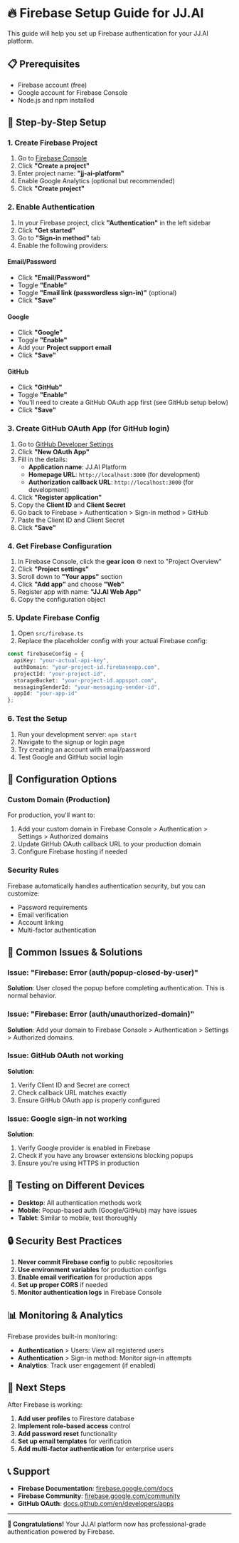 # 🔥 Firebase Setup Guide for JJ.AI

This guide will help you set up Firebase authentication for your JJ.AI platform.

## 📋 Prerequisites

- Firebase account (free)
- Google account for Firebase Console
- Node.js and npm installed

## 🚀 Step-by-Step Setup

### 1. Create Firebase Project

1. Go to [Firebase Console](https://console.firebase.google.com/)
2. Click **"Create a project"**
3. Enter project name: **"jj-ai-platform"**
4. Enable Google Analytics (optional but recommended)
5. Click **"Create project"**

### 2. Enable Authentication

1. In your Firebase project, click **"Authentication"** in the left sidebar
2. Click **"Get started"**
3. Go to **"Sign-in method"** tab
4. Enable the following providers:

#### Email/Password
- Click **"Email/Password"**
- Toggle **"Enable"**
- Toggle **"Email link (passwordless sign-in)"** (optional)
- Click **"Save"**

#### Google
- Click **"Google"**
- Toggle **"Enable"**
- Add your **Project support email**
- Click **"Save"**

#### GitHub
- Click **"GitHub"**
- Toggle **"Enable"**
- You'll need to create a GitHub OAuth app first (see GitHub setup below)
- Click **"Save"**

### 3. Create GitHub OAuth App (for GitHub login)

1. Go to [GitHub Developer Settings](https://github.com/settings/developers)
2. Click **"New OAuth App"**
3. Fill in the details:
   - **Application name**: JJ.AI Platform
   - **Homepage URL**: `http://localhost:3000` (for development)
   - **Authorization callback URL**: `http://localhost:3000` (for development)
4. Click **"Register application"**
5. Copy the **Client ID** and **Client Secret**
6. Go back to Firebase > Authentication > Sign-in method > GitHub
7. Paste the Client ID and Client Secret
8. Click **"Save"**

### 4. Get Firebase Configuration

1. In Firebase Console, click the **gear icon** ⚙️ next to "Project Overview"
2. Click **"Project settings"**
3. Scroll down to **"Your apps"** section
4. Click **"Add app"** and choose **"Web"**
5. Register app with name: **"JJ.AI Web App"**
6. Copy the configuration object

### 5. Update Firebase Config

1. Open `src/firebase.ts`
2. Replace the placeholder config with your actual Firebase config:

```typescript
const firebaseConfig = {
  apiKey: "your-actual-api-key",
  authDomain: "your-project-id.firebaseapp.com",
  projectId: "your-project-id",
  storageBucket: "your-project-id.appspot.com",
  messagingSenderId: "your-messaging-sender-id",
  appId: "your-app-id"
};
```

### 6. Test the Setup

1. Run your development server: `npm start`
2. Navigate to the signup or login page
3. Try creating an account with email/password
4. Test Google and GitHub social login

## 🔧 Configuration Options

### Custom Domain (Production)

For production, you'll want to:
1. Add your custom domain in Firebase Console > Authentication > Settings > Authorized domains
2. Update GitHub OAuth callback URL to your production domain
3. Configure Firebase hosting if needed

### Security Rules

Firebase automatically handles authentication security, but you can customize:
- Password requirements
- Email verification
- Account linking
- Multi-factor authentication

## 🚨 Common Issues & Solutions

### Issue: "Firebase: Error (auth/popup-closed-by-user)"
**Solution**: User closed the popup before completing authentication. This is normal behavior.

### Issue: "Firebase: Error (auth/unauthorized-domain)"
**Solution**: Add your domain to Firebase Console > Authentication > Settings > Authorized domains.

### Issue: GitHub OAuth not working
**Solution**: 
1. Verify Client ID and Secret are correct
2. Check callback URL matches exactly
3. Ensure GitHub OAuth app is properly configured

### Issue: Google sign-in not working
**Solution**: 
1. Verify Google provider is enabled in Firebase
2. Check if you have any browser extensions blocking popups
3. Ensure you're using HTTPS in production

## 📱 Testing on Different Devices

- **Desktop**: All authentication methods work
- **Mobile**: Popup-based auth (Google/GitHub) may have issues
- **Tablet**: Similar to mobile, test thoroughly

## 🔒 Security Best Practices

1. **Never commit Firebase config** to public repositories
2. **Use environment variables** for production configs
3. **Enable email verification** for production apps
4. **Set up proper CORS** if needed
5. **Monitor authentication logs** in Firebase Console

## 📊 Monitoring & Analytics

Firebase provides built-in monitoring:
- **Authentication** > Users: View all registered users
- **Authentication** > Sign-in method: Monitor sign-in attempts
- **Analytics**: Track user engagement (if enabled)

## 🚀 Next Steps

After Firebase is working:
1. **Add user profiles** to Firestore database
2. **Implement role-based access** control
3. **Add password reset** functionality
4. **Set up email templates** for verification
5. **Add multi-factor authentication** for enterprise users

## 📞 Support

- **Firebase Documentation**: [firebase.google.com/docs](https://firebase.google.com/docs)
- **Firebase Community**: [firebase.google.com/community](https://firebase.google.com/community)
- **GitHub OAuth**: [docs.github.com/en/developers/apps](https://docs.github.com/en/developers/apps)

---

**🎉 Congratulations!** Your JJ.AI platform now has professional-grade authentication powered by Firebase. 